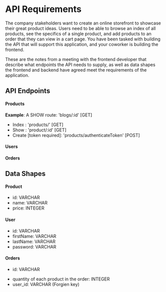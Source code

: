 # API Requirements
The company stakeholders want to create an online storefront to showcase their great product ideas. Users need to be able to browse an index of all products, see the specifics of a single product, and add products to an order that they can view in a cart page. You have been tasked with building the API that will support this application, and your coworker is building the frontend.

These are the notes from a meeting with the frontend developer that describe what endpoints the API needs to supply, as well as data shapes the frontend and backend have agreed meet the requirements of the application. 

## API Endpoints
#### Products
**Example**: A SHOW route: 'blogs/:id' [GET] 
- Index : 'products/' [GET]
- Show : 'product/:id' [GET]
- Create [token required]: 'products/authenticateToken' [POST]
<!-- - [OPTIONAL] Top 5 most popular products  -->
<!-- - [OPTIONAL] Products by category (args: product category) -->

#### Users
<!-- - Index [token required]: 'Users/' -->
<!-- - Show [token required]  /users/id -->
<!-- - Create N[token required] -->

#### Orders
<!-- - Current Order by user (args: user id)[token required] -->
<!-- - [OPTIONAL] Completed Orders by user (args: user id)[token required] -->

## Data Shapes
#### Product
-  id: VARCHAR
- name: VARCHAR 
- price: INTEGER
<!-- - [OPTIONAL] category -->

#### User
- id: VARCHAR
- firstName: VARCHAR
- lastName: VARCHAR
- password: VARCHAR

#### Orders
- id: VARCHAR
<!-- - id of each product in the order: ???????? -->
- quantity of each product in the order: INTEGER
- user_id: VARCHAR (Forgien key)
<!-- - status of order (active or complete): VARCHAR /CHAR (A/C) -->

